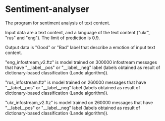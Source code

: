 # Sentiment-analyser

The program for sentiment analysis of text content.

Input data are a text content, and a language of the text content ("ukr", "rus" and "eng").
The limit of prediction is 0.9.

Output data is "Good" or "Bad" label that describe a emotion of input text content.

"eng_infostream_v2.ftz" is model trained on 300000 infostream messages that have "__label__pos" or "__label__neg" label (labels obtained as result of dictionary-based classification (Lande algorithm)).

"rus_infostream.ftz" is model trained on 260000 messages that have "__label__pos" or "__label__neg" label (labels obtained as result of dictionary-based classification (Lande algorithm)).

"ukr_infostream_v2.ftz" is model trained on 260000 messages that have "__label__pos" or "__label__neg" label (labels obtained as result of dictionary-based classification (Lande algorithm)).